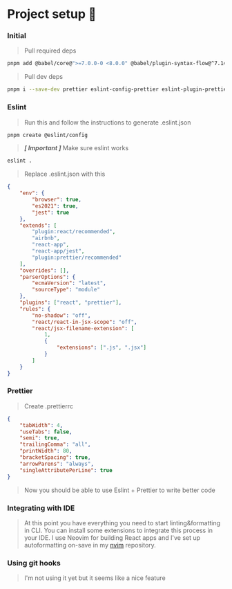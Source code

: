 # Project setup 🚀

### Initial
> Pull required deps
```bash
pnpm add @babel/core@">=7.0.0-0 <8.0.0" @babel/plugin-syntax-flow@^7.14.5 @babel/plugin-transform-react-jsx@^7.14.9 @testing-library/dom@>=7.21.4 @typescript-eslint/eslint-plugin@^5.13.0 @typescript-eslint/parser@">=5.0.0 <6.0.0" typescript@">=3.2.1 <4.0.0 || >=4.0.0 <5.0.0"
```
> Pull dev deps

```bash
pnpm i --save-dev prettier eslint-config-prettier eslint-plugin-prettier eslint-config-airbnb-typescript eslint-plugin-import@">=2.25.3 <3.0.0" eslint@">=7.32.0 <8.0.0 || >=8.2.0 <9.0.0"
```

### Eslint
> Run this and follow the instructions to generate .eslint.json
```bash
pnpm create @eslint/config
```
> ***[ Important ]*** Make sure eslint works
```bash
eslint .
```

> Replace .eslint.json with this
```json
{
    "env": {
        "browser": true,
        "es2021": true,
        "jest": true
    },
    "extends": [
        "plugin:react/recommended",
        "airbnb",
        "react-app",
        "react-app/jest",
        "plugin:prettier/recommended"
    ],
    "overrides": [],
    "parserOptions": {
        "ecmaVersion": "latest",
        "sourceType": "module"
    },
    "plugins": ["react", "prettier"],
    "rules": {
        "no-shadow": "off",
        "react/react-in-jsx-scope": "off",
        "react/jsx-filename-extension": [
            1,
            {
                "extensions": [".js", ".jsx"]
            }
        ]
    }
}
```

### Prettier
> Create .prettierrc
```json
{
    "tabWidth": 4,
    "useTabs": false,
    "semi": true,
    "trailingComma": "all",
    "printWidth": 80,
    "bracketSpacing": true,
    "arrowParens": "always",
    "singleAttributePerLine": true
}
```
> Now you should be able to use Eslint + Prettier to write better code

### Integrating with IDE

> At this point you have everything you need to start linting&formatting in CLI.
You can install some extensions to integrate this process in your IDE. I use Neovim for building React apps and I've set up autoformatting on-save in my [nvim](https://github.com/dsrcr/nvim) repository. 

### Using git hooks

> I'm not using it yet but it seems like a nice feature 
